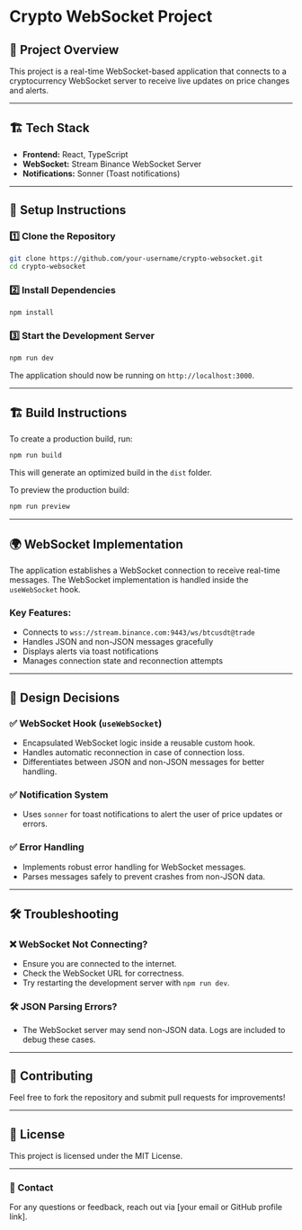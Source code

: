 # Crypto WebSocket Project

## 📌 Project Overview
This project is a real-time WebSocket-based application that connects to a cryptocurrency WebSocket server to receive live updates on price changes and alerts.

---

## 🏗️ Tech Stack
- **Frontend:** React, TypeScript
- **WebSocket:** Stream Binance WebSocket Server
- **Notifications:** Sonner (Toast notifications)

---

## 🚀 Setup Instructions

### 1️⃣ Clone the Repository
```sh
git clone https://github.com/your-username/crypto-websocket.git
cd crypto-websocket
```

### 2️⃣ Install Dependencies
```sh
npm install
```

### 3️⃣ Start the Development Server
```sh
npm run dev
```
The application should now be running on `http://localhost:3000`.

---

## 🏗️ Build Instructions

To create a production build, run:
```sh
npm run build
```
This will generate an optimized build in the `dist` folder.

To preview the production build:
```sh
npm run preview
```

---

## 🌍 WebSocket Implementation

The application establishes a WebSocket connection to receive real-time messages. The WebSocket implementation is handled inside the `useWebSocket` hook.

### Key Features:
- Connects to `wss://stream.binance.com:9443/ws/btcusdt@trade`
- Handles JSON and non-JSON messages gracefully
- Displays alerts via toast notifications
- Manages connection state and reconnection attempts

---

## 🎨 Design Decisions

### ✅ WebSocket Hook (`useWebSocket`)
- Encapsulated WebSocket logic inside a reusable custom hook.
- Handles automatic reconnection in case of connection loss.
- Differentiates between JSON and non-JSON messages for better handling.

### ✅ Notification System
- Uses `sonner` for toast notifications to alert the user of price updates or errors.

### ✅ Error Handling
- Implements robust error handling for WebSocket messages.
- Parses messages safely to prevent crashes from non-JSON data.

---

## 🛠️ Troubleshooting

### ❌ WebSocket Not Connecting?
- Ensure you are connected to the internet.
- Check the WebSocket URL for correctness.
- Try restarting the development server with `npm run dev`.

### 🛠 JSON Parsing Errors?
- The WebSocket server may send non-JSON data. Logs are included to debug these cases.

---

## 🤝 Contributing
Feel free to fork the repository and submit pull requests for improvements!

---

## 📜 License
This project is licensed under the MIT License.

---

### 🔗 Contact
For any questions or feedback, reach out via [your email or GitHub profile link].

